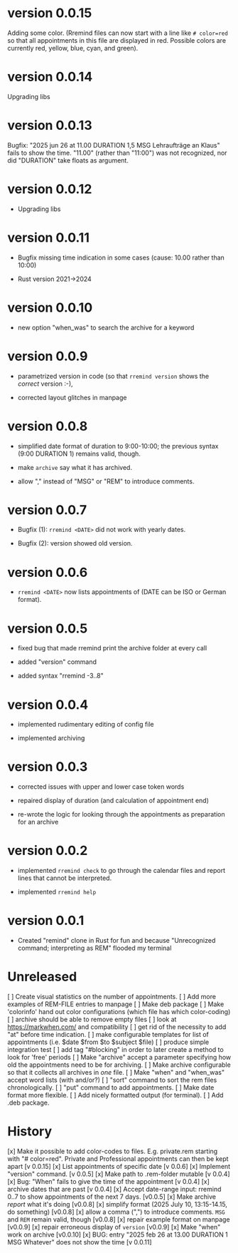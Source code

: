 # version 0.0.15

Adding some color. (Rremind files can now start with a line like `# color=red` so that all appointments in this file are displayed in red. Possible colors are currently red, yellow, blue, cyan, and green).

# version 0.0.14

Upgrading libs

# version 0.0.13

Bugfix: "2025 jun 26 at 11.00 DURATION 1,5 MSG Lehraufträge an Klaus" fails to show the time. "11.00" (rather than "11:00") was not recognized, nor did "DURATION" take floats as argument. 

# version 0.0.12

- Upgrading libs

# version 0.0.11

- Bugfix missing time indication in some cases (cause: 10.00 rather than 10:00)

- Rust version 2021->2024

# version 0.0.10

- new option "when_was" to search the archive for a keyword

# version 0.0.9

- parametrized version in code (so that `rremind version` shows the *correct* version :-), 

- corrected layout glitches in manpage

# version 0.0.8

- simplified date format of duration to 9:00-10:00; the previous syntax (9:00 DURATION 1) remains valid, though.

- make `archive` say what it has archived.

- allow "," instead of "MSG" or "REM" to introduce comments.

# version 0.0.7

- Bugfix (1): `rremind <DATE>` did not work with yearly dates.

- Bugfix (2): version showed old version.

# version 0.0.6

- `rremind <DATE>` now lists appointments of <DATE> (DATE can be ISO or German format).

# version 0.0.5

- fixed bug that made rremind print the archive folder at every call

- added "version" command

- added syntax "rremind -3..8" 

# version 0.0.4

- implemented rudimentary editing of config file

- implemented archiving

# version 0.0.3

- corrected issues with upper and lower case token words

- repaired display of duration (and calculation of appointment end)

- re-wrote the logic for looking through the appointments as preparation for an archive

# version 0.0.2

- implemented `rremind check` to go through the calendar files and report lines that cannot be interpreted.

- implemented `rremind help`

# version 0.0.1

- Created "remind" clone in Rust for fun and because "Unrecognized command; interpreting as REM" flooded my terminal

# Unreleased

[ ] Create visual statistics on the number of appointments.
[ ] Add more examples of REM-FILE entries to manpage
[ ] Make deb package
[ ] Make 'colorinfo' hand out color configurations (which file has which color-coding)
[ ] archive should be able to remove empty files
[ ] look at <https://markwhen.com/> and compatibility
[ ] get rid of the necessity to add "at" before time indication.
[ ] make configurable templates for list of appointments (i.e. $date $from $to $subject $file)
[ ] produce simple integration test
[ ] add tag "#blocking" in order to later create a method to look for 'free' periods
[ ] Make "archive" accept a parameter specifying how old the appointments need to be for archiving.
[ ] Make archive configurable so that it collects all archives in *one* file.
[ ] Make "when" and "when_was" accept word lists (with and/or?)
[ ] "sort" command to sort the rem files chronologically.
[ ] "put" command to add appointments.
[ ] Make date format more flexible.
[ ] Add nicely formatted output (for terminal).
[ ] Add .deb package.

# History

[x] Make it possible to add color-codes to files. E.g. private.rem starting with "# color=red". Private and Professional appointments can then be kept apart [v 0.0.15]
[x] List appointments of specific date [v 0.0.6]
[x] Implement "version" command. [v 0.0.5]
[x] Make path to .rem-folder mutable [v 0.0.4]
[x] Bug: "When" fails to give the time of the appointment [v 0.0.4]
[x] archive dates that are past [v 0.0.4]
[x] Accept date-range input: rremind 0..7 to show appointments of the next 7 days. [v0.0.5]
[x] Make archive *report* what it's doing [v0.0.8]
[x] simplify format (2025 July 10, 13:15-14.15, do something) [v0.0.8]
[x] allow a comma (",") to introduce comments. `MSG` and `REM` remain valid, though [v0.0.8]
[x] repair example format on manpage [v0.0.9]
[x] repair erroneous display of `version` [v0.0.9]
[x] Make "when" work on archive [v0.0.10]
[x] BUG: entry "2025 feb 26 at 13.00 DURATION 1 MSG Whatever" does not show the time [v 0.0.11]
